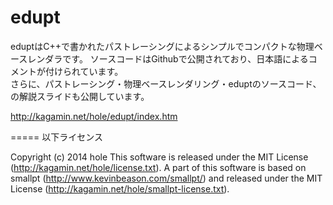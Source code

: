edupt
=====

eduptはC++で書かれたパストレーシングによるシンプルでコンパクトな物理ベースレンダラです。 ソースコードはGithubで公開されており、日本語によるコメントが付けられています。  
さらに、パストレーシング・物理ベースレンダリング・eduptのソースコード、の解説スライドも公開しています。 

http://kagamin.net/hole/edupt/index.htm

=====
以下ライセンス

Copyright (c) 2014 hole
This software is released under the MIT License (http://kagamin.net/hole/license.txt).
A part of this software is based on smallpt (http://www.kevinbeason.com/smallpt/) and
released under the MIT License (http://kagamin.net/hole/smallpt-license.txt).
